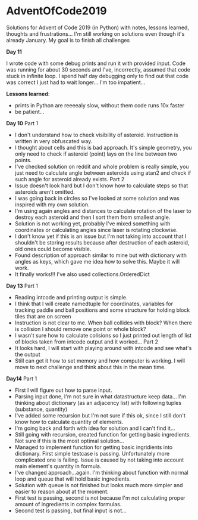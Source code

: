 # AdventOfCode2019
Solutions for Advent of Code 2019 (in Python) with notes, lessons learned, thoughts and frustrations...
I'm still working on solutions even though it's already January. My goal is to finish all challenges

__Day 11__

I wrote code with some debug prints and run it with provided input. Code was running for about 30 seconds and I've, incorrectly, assumed that code stuck in infinite loop. I spend half day debugging only to find out that code was correct I just had to wait longer... I'm too impatient...

__Lessons learned__:
- prints in Python are reeeealy slow, without them code runs 10x faster
- be patient...

__Day 10__
Part 1
- I don't understand how to check visibility of asteroid. Instruction is written in very obfuscated way.
- I thought about cells and this is bad approach. It's simple geometry, you only need to check if asteroid (point) lays on the line between two points.
- I've checked solution on reddit and whole problem is really simple, you just need to calculate angle between asteroids using atan2 and check if such angle for asteroid already exists.
Part 2
- Issue doesn't look hard but I don't know how to calculate steps so that asteroids aren't omitted.
- I was going back in circles so I've looked at some solution and was inspired with my own solution.
- I'm using again angles and distances to calculate rotation of the laser to destroy each asteroid and then I sort them from smallest angle.
- Solution is not working yet, probably I've mixed something with coordinates or calculating angles since laser is rotating clockwise.
- I don't know yet if this is an issue but I'm not taking into account that I shouldn't be storing results because after destruction of each asteroid, old ones could become visible.
- Found description of approach similar to mine but with dictionary with angles as keys, which gave me idea how to solve this. Maybe it will work.
- It finally works!!! I've also used collections.OrderedDict

__Day 13__
Part 1
- Reading intcode and printing output is simple.
- I think that I will create namedtuple for coordinates, variables for tracking paddle and ball positions and some structure for holding block tiles that are on screen
- Instruction is not clear to me. When ball collides with block? When there is collision I should remove one point or whole block?
- I wasn't sure how to calculate colisions so I just printed out length of list of blocks taken from intcode output and it worked...
Part 2
- It looks hard, I will start with playing around with intcode and see what's the output
- Still can get it how to set memory and how computer is working. I will move to next challenge and think about this in the mean time.

__Day14__
Part 1
- First I will figure out how to parse input.
- Parsing input done, I'm not sure in what datastructure keep data... I'm thinking about dictionary (as an adjacency list) with following tuples (substance, quantity)
- I've added some recursion but I'm not sure if this ok, since I still don't know how to calculate quantity of elements.
- I'm going back and forth with idea for solution and I can't find it...
- Still going with recursion, created function for getting basic ingredients. Not sure if this is the most optimal solution...
- Managed to implement function for getting basic ingridients into dictionary. First simple testcase is passing. Unfortunately more complicated one is failing. Issue is caused by not taking into account main element's quantity in formula.
- I've changed approach...again. I'm thinking about function with normal loop and queue that will hold basic ingredients.
- Solution with queue is not finished but looks much more simpler and easier to reason about at the moment.
- First test is passing, second is not because I'm not calculating proper amount of ingredients in complex formulas.
- Second test is passing, but final input is not...
